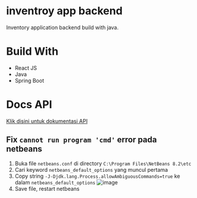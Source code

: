 # inventroy app backend
Inventory application backend build with java.

# Build With 

- React JS
- Java
- Spring Boot

# Docs API
[Klik disini untuk dokumentasi API](https://documenter.getpostman.com/view/10131591/UVRBo6rL)

## Fix `cannot run program 'cmd'` error pada netbeans
1. Buka file `netbeans.conf` di directory `C:\Program Files\NetBeans 8.2\etc`
2. Cari keyword `netbeans_default_options` yang muncul pertama
3. Copy string `-J-Djdk.lang.Process.allowAmbiguousCommands=true` ke dalam `netbeans_default_options` ![image](https://user-images.githubusercontent.com/58929520/147031817-9edbce05-4ea6-41cf-bd7a-a7ca83090bcc.png)
4. Save file, restart netbeans
